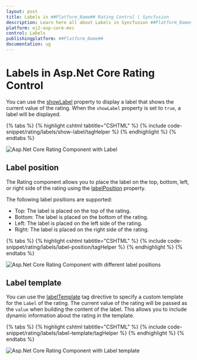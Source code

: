 ```yaml
---
layout: post
title: Labels in ##Platform_Name## Rating Control | Syncfusion
description: Learn here all about Labels in Syncfusion ##Platform_Name## Rating control of Syncfusion Essential JS 2 and more.
platform: ej2-asp-core-mvc
control: Labels
publishingplatform: ##Platform_Name##
documentation: ug
---
```


# Labels in Asp.Net Core Rating Control

You can use the [showLabel](https://help.syncfusion.com/cr/aspnetcore-js2/Syncfusion.EJ2.Inputs.Rating.html#Syncfusion_EJ2_Inputs_Rating_ShowLabel) property to display a label that shows the current value of the rating. When the `showLabel` property is set to `true`, a label will be displayed.

{% tabs %}
{% highlight cshtml tabtitle="CSHTML" %}
{% include code-snippet/rating/labels/show-label/tagHelper %}
{% endhighlight %}
{% endtabs %}

![Asp.Net Core Rating Component with Label](./images/rating-label.png)

## Label position

The Rating component allows you to place the label on the top, bottom, left, or right side of the rating using the [labelPosition](https://help.syncfusion.com/cr/aspnetcore-js2/Syncfusion.EJ2.Inputs.Rating.html#Syncfusion_EJ2_Inputs_Rating_LabelPosition) property. 

The following label positions are supported:

* Top: The label is placed on the top of the rating.
* Bottom: The label is placed on the bottom of the rating.
* Left: The label is placed on the left side of the rating.
* Right: The label is placed on the right side of the rating.

{% tabs %}
{% highlight cshtml tabtitle="CSHTML" %}
{% include code-snippet/rating/labels/label-position/tagHelper %}
{% endhighlight %}
{% endtabs %}

![Asp.Net Core Rating Component with different label positions](./images/rating-label-positions.png)


## Label template

You can use the [labelTemplate](https://help.syncfusion.com/cr/aspnetcore-js2/Syncfusion.EJ2.Inputs.Rating.html#Syncfusion_EJ2_Inputs_Rating_LabelTemplate) tag directive to specify a custom template for the `Label` of the rating. The current value of the rating will be passed as the `value` when building the content of the label. This allows you to include dynamic information about the rating in the template.

{% tabs %}
{% highlight cshtml tabtitle="CSHTML" %}
{% include code-snippet/rating/labels/label-template/tagHelper %}
{% endhighlight %}
{% endtabs %}

![Asp.Net Core Rating Component with Label template](./images/rating-label-template.png)